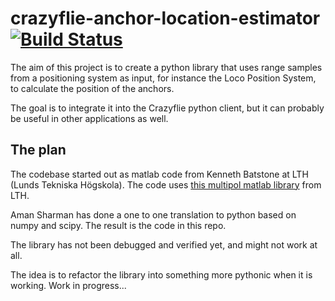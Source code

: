 # crazyflie-anchor-location-estimator [![Build Status](https://api.travis-ci.org/bitcraze/lps-anchor-pos-estimator.svg)](https://travis-ci.org/bitcraze/lps-anchor-pos-estimator)

The aim of this project is to create a python library that uses range samples
from a positioning system as input, for instance the Loco Position System, to 
calculate the position of the anchors.

The goal is to integrate it into the Crazyflie python client, but it can 
probably be useful in other applications as well.

## The plan

The codebase started out as matlab code from Kenneth Batstone at LTH (Lunds 
Tekniska Högskola). The code uses 
[this multipol matlab library](https://github.com/LundUniversityComputerVision/multipol) 
from LTH.

Aman Sharman has done a one to one translation to python based on 
numpy and scipy. The result is the code in this repo. 

The library has not been debugged and verified yet, and might not work at all.

The idea is to refactor the library into something more pythonic when it is 
working. Work in progress...
